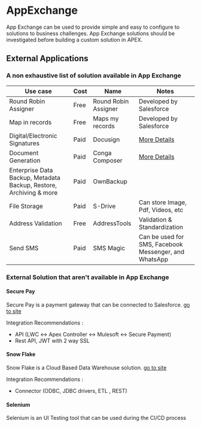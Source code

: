 # AppExchange

App Exchange can be used to provide simple and easy to configure to solutions to business challenges.
App Exchange solutions should be investigated before building a custom solution in APEX.




## External Applications

### A non exhaustive list of solution available in App Exchange

| Use case| Cost | Name| Notes|
|--|--|---|--|
| Round Robin Assigner  | Free| Round Robin Assigner    | Developed by Salesforce|
| Map in records | Free| Maps my records  | Developed by Salesforce|
| Digital/Electronic Signatures | Paid| Docusign  | [More Details](./ESignature.md)|
| Document Generation    | Paid| Conga Composer   | [More Details](./DocumentGeneration.md)|
| Enterprise Data Backup, Metadata Backup, Restore, Archiving & more | Paid | OwnBackup | |
| File Storage   | Paid| S-Drive   | Can store Image, Pdf, Videos, etc|
| Address Validation| Free| AddressTools| Validation & Standardization   |
| Send SMS| Paid| SMS Magic | Can be used for SMS, Facebook Messenger, and WhatsApp |

### External Solution that aren't available in App Exchange

#### Secure Pay
Secure Pay is a payment gateway that can be connected to Salesforce. [go to site](https://www.securepay.com.au/)

Integration Recommendations : 
- API (LWC ↔ Apex Controller ↔  Mulesoft ↔ Secure Payment)
- Rest API, JWT with 2 way SSL

#### Snow Flake
Snow Flake is a Cloud Based Data Warehouse solution. [go to site](https://www.snowflake.com/en/data-cloud/workloads/data-warehouse/)

Integration Recommendations : 
- Connector (ODBC, JDBC drivers, ETL , REST)


#### Selenium 
Selenium is an UI Testing tool that can be used during the CI/CD process
